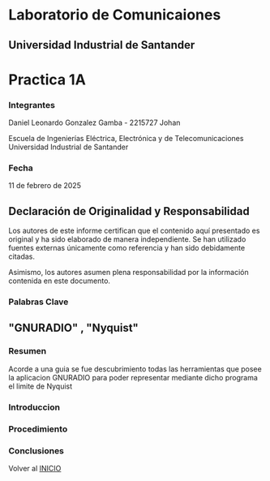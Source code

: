 # Laboratorio de Comunicaiones

## Universidad Industrial de Santander

# Practica 1A


### Integrantes

Daniel Leonardo Gonzalez Gamba - 2215727
Johan

Escuela de Ingenierías Eléctrica, Electrónica y de Telecomunicaciones  
Universidad Industrial de Santander

### Fecha
11 de febrero de 2025

## Declaración de Originalidad y Responsabilidad
Los autores de este informe certifican que el contenido aquí presentado es original y ha sido elaborado de manera independiente. Se han utilizado fuentes externas únicamente como referencia y han sido debidamente citadas.

Asimismo, los autores asumen plena responsabilidad por la información contenida en este documento. 

### Palabras Clave
"GNURADIO" , "Nyquist"
---

### Resumen
Acorde a una guia se fue descubrimiento todas las herramientas que posee la aplicacion GNURADIO para poder representar mediante dicho programa el limite de Nyquist

### Introduccion

### Procedimiento

### Conclusiones

Volver al [INICIO](#GNURADIO_LABCOMUIS_2025_1_B1B_G1)
